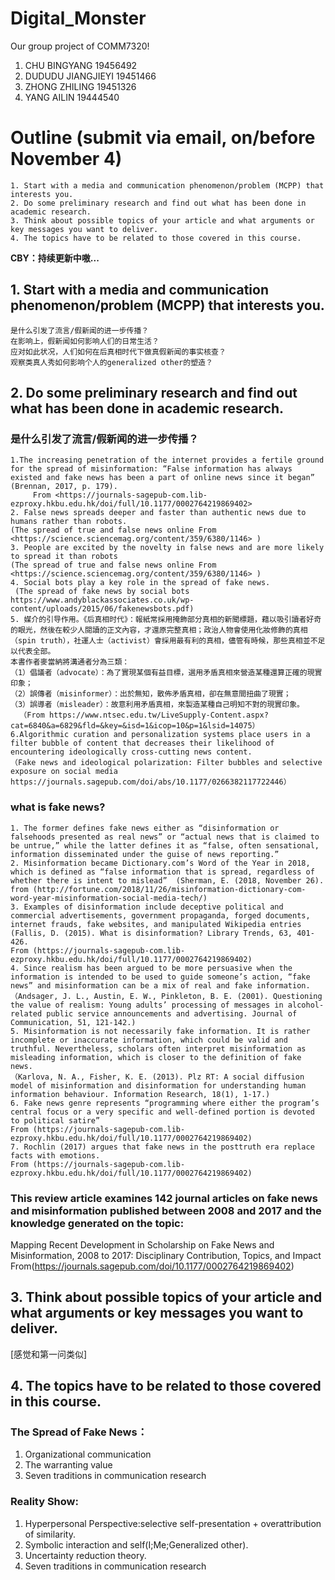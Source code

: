 # Digital_Monster
Our group project of COMM7320!
1. CHU BINGYANG 19456492
2. DUDUDU JIANGJIEYI 19451466
3. ZHONG ZHILING 19451326
4. YANG AILIN 19444540

# Outline (submit via email, on/before November 4) 
	1. Start with a media and communication phenomenon/problem (MCPP) that interests you. 
	2. Do some preliminary research and find out what has been done in academic research. 
	3. Think about possible topics of your article and what arguments or key messages you want to deliver. 
	4. The topics have to be related to those covered in this course. 
**CBY：持续更新中嗷...**
## 1. Start with a media and communication phenomenon/problem (MCPP) that interests you. 
	是什么引发了流言/假新闻的进一步传播？
	在影响上，假新闻如何影响人们的日常生活？
	应对如此状况，人们如何在后真相时代下做真假新闻的事实核查？
	观察类真人秀如何影响个人的generalized other的塑造？
## 2. Do some preliminary research and find out what has been done in academic research. 
  
### 是什么引发了流言/假新闻的进一步传播？

	1.The increasing penetration of the internet provides a fertile ground for the spread of misinformation: “False information has always existed and fake news has been a part of online news since it began” (Brennan, 2017, p. 179).
         From <https://journals-sagepub-com.lib-ezproxy.hkbu.edu.hk/doi/full/10.1177/0002764219869402>             
	2. False news spreads deeper and faster than authentic news due to humans rather than robots. 
	(The spread of true and false news online From <https://science.sciencemag.org/content/359/6380/1146> )
	3. People are excited by the novelty in false news and are more likely to spread it than robots
	(The spread of true and false news online From <https://science.sciencemag.org/content/359/6380/1146> )
	4. Social bots play a key role in the spread of fake news.
     (The spread of fake news by social bots  https://www.andyblackassociates.co.uk/wp-content/uploads/2015/06/fakenewsbots.pdf)
	5. 媒介的引导作用。《后真相时代》：報紙常採用掩飾部分真相的新聞標題，藉以吸引讀者好奇的眼光，然後在較少人閱讀的正文內容，才還原完整真相；政治人物會使用化妝修飾的真相（spin truth），社運人士（activist）會採用最有利的真相，儘管有時候，那些真相並不足以代表全部。
	本書作者麥當納將溝通者分為三類：
	（1）倡議者（advocate）：為了實現某個有益目標，選用矛盾真相來營造某種還算正確的現實印象；
	（2）誤傳者（misinformer）：出於無知，散佈矛盾真相，卻在無意間扭曲了現實；
	（3）誤導者（misleader）：故意利用矛盾真相，來製造某種自己明知不對的現實印象。
      （From https://www.ntsec.edu.tw/LiveSupply-Content.aspx?cat=6840&a=6829&fld=&key=&isd=1&icop=10&p=1&lsid=14075） 
	6.Algorithmic curation and personalization systems place users in a filter bubble of content that decreases their likelihood of encountering ideologically cross-cutting news content. 
	（Fake news and ideological polarization: Filter bubbles and selective exposure on social media https://journals.sagepub.com/doi/abs/10.1177/0266382117722446）

### what is fake news?
	1. The former defines fake news either as “disinformation or falsehoods presented as real news” or “actual news that is claimed to be untrue,” while the latter defines it as “false, often sensational, information disseminated under the guise of news reporting.” 
	2. Misinformation became Dictionary.com’s Word of the Year in 2018, which is defined as “false information that is spread, regardless of whether there is intent to mislead”  (Sherman, E. (2018, November 26). 
    from (http://fortune.com/2018/11/26/misinformation-dictionary-com-word-year-misinformation-social-media-tech/)
	3. Examples of disinformation include deceptive political and commercial advertisements, government propaganda, forged documents, internet frauds, fake websites, and manipulated Wikipedia entries 
	(Fallis, D. (2015). What is disinformation? Library Trends, 63, 401-426. 
    From (https://journals-sagepub-com.lib-ezproxy.hkbu.edu.hk/doi/full/10.1177/0002764219869402)
	4. Since realism has been argued to be more persuasive when the information is intended to be used to guide someone’s action, “fake news” and misinformation can be a mix of real and fake information.
	（Andsager, J. L., Austin, E. W., Pinkleton, B. E. (2001). Questioning the value of realism: Young adults’ processing of messages in alcohol-related public service announcements and advertising. Journal of Communication, 51, 121-142.)
	5. Misinformation is not necessarily fake information. It is rather incomplete or inaccurate information, which could be valid and truthful. Nevertheless, scholars often interpret misinformation as misleading information, which is closer to the definition of fake news.
	（Karlova, N. A., Fisher, K. E. (2013). Plz RT: A social diffusion model of misinformation and disinformation for understanding human information behaviour. Information Research, 18(1), 1-17.)
	6. Fake news genre represents “programming where either the program’s central focus or a very specific and well-defined portion is devoted to political satire”
    From (https://journals-sagepub-com.lib-ezproxy.hkbu.edu.hk/doi/full/10.1177/0002764219869402)
	7. Rochlin (2017) argues that fake news in the posttruth era replace facts with emotions. 
    From (https://journals-sagepub-com.lib-ezproxy.hkbu.edu.hk/doi/full/10.1177/0002764219869402)
	
	
	
	
### This review article examines 142 journal articles on fake news and misinformation published between 2008 and 2017 and the knowledge generated on the topic:
Mapping Recent Development in Scholarship on Fake News and Misinformation, 2008 to 2017: Disciplinary Contribution, Topics, and Impact From(https://journals.sagepub.com/doi/10.1177/0002764219869402) 

## 3. Think about possible topics of your article and what arguments or key messages you want to deliver. 
[感觉和第一问类似]
## 4. The topics have to be related to those covered in this course. 
### The Spread of Fake News：
1. Organizational communication
2. The warranting value
3. Seven traditions in communication research

### Reality Show:
1. Hyperpersonal Perspective:selective self-presentation + overattribution of similarity.
2. Symbolic interaction and self(I;Me;Generalized other).
3. Uncertainty reduction theory.
4. Seven traditions in communication research

	
	
	
	 
